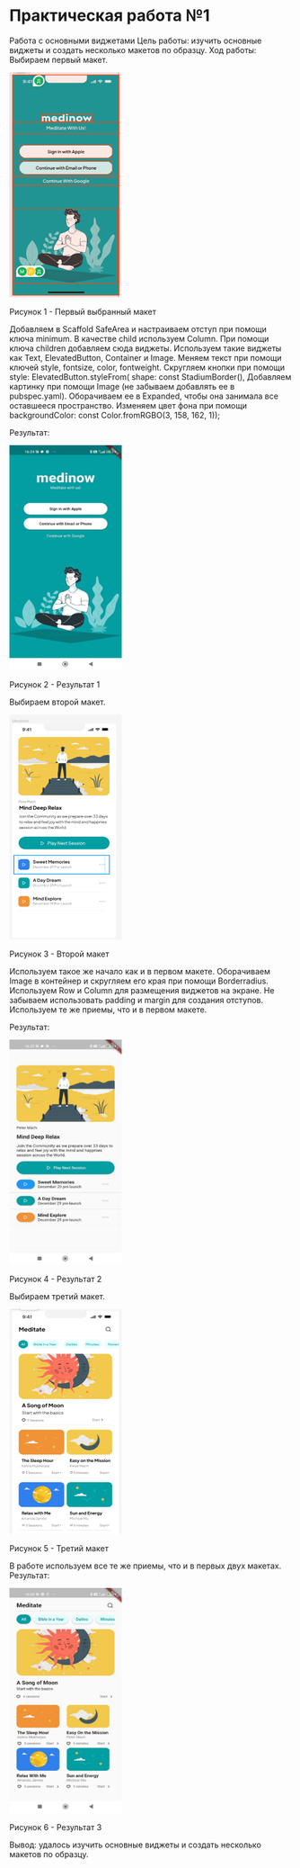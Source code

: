 # Практическая работа №1

Работа с основными виджетами
Цель работы: изучить основные виджеты и создать несколько макетов по образцу.
Ход работы: 
Выбираем первый макет.

<img src="assets/jjj.png" width=200 height=400/>

Рисунок 1 - Первый выбранный макет

Добавляем в Scaffold SafeArea и настраиваем отступ при помощи ключа minimum. В качестве child используем Column. При помощи ключа children добавляем сюда виджеты. Используем такие виджеты как Text, ElevatedButton, Container и Image. Меняем текст при помощи ключей style, fontsize, color, fontweight. Скругляем кнопки при помощи 
style: ElevatedButton.styleFrom(
shape: const StadiumBorder(),
Добавляем картинку при помощи Image (не забываем добавлять ее в pubspec.yaml). Оборачиваем ее в Expanded, чтобы она занимала все оставшееся пространство.
Изменяем цвет фона при помощи 
backgroundColor: const Color.fromRGBO(3, 158, 162, 1));

Результат: 

<img src="assets/bbb.jpg" width=200 height=400/> 

Рисунок 2 - Результат 1

Выбираем второй макет.

<img src="assets/aaa.png" width=200 height=400/>

Рисунок 3 - Второй макет

Используем такое же начало как и в первом макете.
Оборачиваем Image в контейнер и скругляем его края при помощи  Borderradius. Используем Row и Column для размещения виджетов на экране. Не забываем использовать padding и margin для создания отступов. Используем те же приемы, что и в первом макете.

Результат:

<img src="assets/ccc.jpg" width=200 height=400/>

Рисунок 4 - Результат 2



Выбираем третий макет.
 
<img src="assets/ddd.png" width=200 height=400/>

Рисунок 5 - Третий макет

В работе используем все те же приемы, что и в первых двух макетах.
Результат:

<img src="assets/fff.jpg" width=200 height=400/>

Рисунок 6 - Результат 3

Вывод: удалось изучить основные виджеты и создать несколько макетов по образцу.

